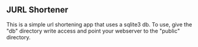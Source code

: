 ## JURL Shortener

This is a simple url shortening app that uses a sqlite3 db. To use, give the "db" directory write access and point your webserver to the "public" directory.